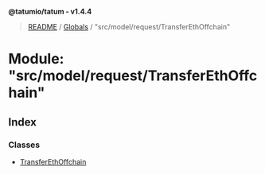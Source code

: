 **@tatumio/tatum - v1.4.4**

> [README](../README.md) / [Globals](../globals.md) / "src/model/request/TransferEthOffchain"

# Module: "src/model/request/TransferEthOffchain"

## Index

### Classes

* [TransferEthOffchain](../classes/_src_model_request_transferethoffchain_.transferethoffchain.md)

